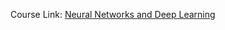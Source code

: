 Course Link:
[Neural Networks and Deep Learning](https://www.coursera.org/learn/neural-networks-deep-learning/home/welcome)
